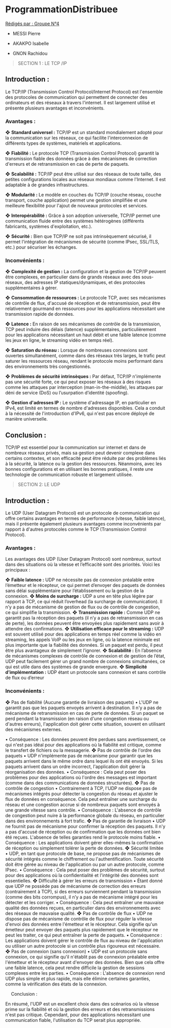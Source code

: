 # ProgrammationDistribuee

<ins>Rédigés par :</in>  Groupe N°4

- MESSI Pierre

- AKAKPO Isabelle

- GNON Rachidou 


> SECTION 1 :  LE TCP /IP

## Introduction :

Le TCP/IP (Transmission Control Protocol/Internet Protocol) est l'ensemble des protocoles de communication qui permettent de connecter des ordinateurs et des réseaux à travers l'internet. Il est largement utilisé et présente plusieurs avantages et inconvénients.

### Avantages :
❖ **Standard universel :** TCP/IP est un standard mondialement adopté pour la communication sur les réseaux, ce qui facilite l'interconnexion de différents types de systèmes, matériels et applications.

❖ **Fiabilité :** Le protocole TCP (Transmission Control Protocol) garantit la transmission fiable des données grâce à des mécanismes de correction d'erreurs et de retransmission en cas de perte de paquets.

❖ **Scalabilité :** TCP/IP peut être utilisé sur des réseaux de toute taille, des petites configurations locales aux réseaux mondiaux comme l'Internet. Il est adaptable à de grandes infrastructures.

❖ **Modularité :** Le modèle en couches du TCP/IP (couche réseau, couche transport, couche application) permet une gestion simplifiée et une meilleure flexibilité pour l'ajout de nouveaux protocoles et services.

❖ **Interopérabilité :** Grâce à son adoption universelle, TCP/IP permet une communication fluide entre des systèmes hétérogènes (différents fabricants, systèmes d'exploitation, etc.).

❖ **Sécurité :** Bien que TCP/IP ne soit pas intrinsèquement sécurisé, il permet l'intégration de mécanismes de sécurité (comme IPsec, SSL/TLS, etc.) pour sécuriser les échanges.
                   
### Inconvénients :

❖ **Complexité de gestion :** La configuration et la gestion de TCP/IP peuvent être complexes, en particulier dans de grands réseaux avec des sous-réseaux, des adresses IP statiques/dynamiques, et des protocoles supplémentaires à gérer.

❖ **Consommation de ressources :** Le protocole TCP, avec ses mécanismes de contrôle de flux, d'accusé de réception et de retransmission, peut être relativement gourmand en ressources pour les applications nécessitant une transmission rapide de données.

❖ **Latence :**  En raison de ses mécanismes de contrôle de la transmission, TCP peut induire des délais (latence) supplémentaires, particulièrement pour les applications nécessitant un haut débit et une faible latence (comme les jeux en ligne, le streaming vidéo en temps réel).

❖ **Saturation du réseau :** Lorsque de nombreuses connexions sont ouvertes simultanément, comme dans des réseaux très larges, le trafic peut saturer les ressources réseau, rendant le protocole moins performant dans des environnements très congestionnés.

❖ **Problèmes de sécurité intrinsèques :** Par défaut, TCP/IP n'implémente pas une sécurité forte, ce qui peut exposer les réseaux à des risques comme les attaques par interception (man-in-the-middle), les attaques par déni de service (DoS) ou l’usurpation d’identité (spoofing).

❖ **Gestion d'adresses IP :** Le système d'adressage IP, en particulier en IPv4, est limité en termes de nombre d'adresses disponibles. Cela a conduit à la nécessité de l'introduction d'IPv6, qui n'est pas encore déployé de manière universelle.

## Conclusion :

TCP/IP est essentiel pour la communication sur internet et dans de nombreux réseaux privés, mais sa gestion peut devenir complexe dans certains contextes, et son efficacité peut être réduite par des problèmes liés à la sécurité, la latence ou la gestion des ressources. Néanmoins, avec les bonnes configurations et en utilisant les bonnes pratiques, il reste une technologie de communication robuste et largement utilisée.

> SECTION 2:   LE UDP

## Introduction :

Le UDP (User Datagram Protocol) est un protocole de communication qui offre certains avantages en termes de performance (vitesse, faible latence), mais il présente également plusieurs avantages comme inconvénients par rapport à d'autres protocoles comme le TCP (Transmission Control Protocol).

  ### Avantages :

Les avantages des UDP (User Datagram Protocol) sont nombreux, surtout dans des situations où la vitesse et l’efficacité sont des priorités. Voici les principaux :

   ❖ **Faible latence :** UDP ne nécessite pas de connexion préalable entre l’émetteur et le récepteur, ce qui permet d’envoyer des paquets de données sans délai supplémentaire pour l’établissement ou la gestion de la connexion.
    ❖ **Moins de surcharge :** UDP a une en tête plus légère par rapport à TCP, ce qui réduit l’overhead (la surcharge de communication). Il n’y a pas de mécanisme de gestion de flux ou de contrôle de congestion, ce qui simplifie la transmission.
    ❖ **Transmission rapide :** Comme UDP ne garantit pas la réception des paquets (il n’y a pas de retransmission en cas de perte), les données peuvent être envoyées plus rapidement sans avoir à attendre des confirmations.
    ❖ **Utilisation efficace pour le streaming :** UDP est souvent utilisé pour des applications en temps réel comme la vidéo en streaming, les appels VoIP ou les jeux en ligne, où la latence minimale est plus importante que la fiabilité des données. Si un paquet est perdu, il peut être plus avantageux de simplement l’ignorer.
      ❖ **Scalabilité :** En l’absence de mécanismes complexes de contrôle de connexion et de gestion de l’état, UDP peut facilement gérer un grand nombre de connexions simultanées, ce qui est utile dans des systèmes de grande envergure.
      ❖ **Simplicité d’implémentation :** UDP étant un protocole sans connexion et sans contrôle de flux ou d’erreur
              
  ### Inconvénients :

❖ Pas de fiabilité (Aucune garantie de livraison des paquets)
•	L'UDP ne garantit pas que les paquets envoyés arrivent à destination. Il n'y a pas de mécanisme de retransmission en cas de perte de données. Si un paquet se perd pendant la transmission (en raison d'une congestion réseau ou d'autres erreurs), l'application doit gérer cette situation, souvent en utilisant des mécanismes externes.

•	Conséquence : Les données peuvent être perdues sans avertissement, ce qui n'est pas idéal pour des applications où la fiabilité est critique, comme le transfert de fichiers ou la messagerie.
❖ Pas de contrôle de l'ordre des paquets
•	UDP n'implémente pas de mécanisme pour garantir que les paquets arrivent dans le même ordre dans lequel ils ont été envoyés. Si les paquets arrivent dans un ordre incorrect, l'application doit gérer la réorganisation des données.
•	Conséquence : Cela peut poser des problèmes pour des applications où l'ordre des messages est important (comme dans des communications de données structurées).
❖ Pas de contrôle de congestion
•	Contrairement à TCP, l'UDP ne dispose pas de mécanismes intégrés pour détecter la congestion du réseau et ajuster le flux de données en conséquence. Cela peut entraîner une surcharge du réseau et une congestion accrue si de nombreux paquets sont envoyés à une grande vitesse sans contrôle.
•	Conséquence : L'absence de contrôle de congestion peut nuire à la performance globale du réseau, en particulier dans des environnements à fort trafic.
❖ Pas de garantie de livraison
•	UDP ne fournit pas de mécanisme pour confirmer la réception des paquets. Il n'y a pas d'accusé de réception ou de confirmation que les données ont bien été reçues. L'absence de telles garanties rend le protocole moins fiable.
•	Conséquence : Les applications doivent gérer elles-mêmes la confirmation de réception ou simplement tolérer la perte de données.
❖ Sécurité limitée
•	UDP, en tant que protocole de base, ne propose pas de mécanismes de sécurité intégrés comme le chiffrement ou l'authentification. Toute sécurité doit être gérée au niveau de l'application ou par un autre protocole, comme IPsec.
•	Conséquence : Cela peut poser des problèmes de sécurité, surtout pour des applications où la confidentialité et l'intégrité des données sont essentielles.
❖ Difficulté à gérer les erreurs de transmission
•	Étant donné que UDP ne possède pas de mécanisme de correction des erreurs (contrairement à TCP), si des erreurs surviennent pendant la transmission (comme des bits corrompus), il n’y a pas de mécanisme intégré pour les détecter et les corriger.
•	Conséquence : Cela peut entraîner une mauvaise qualité des données reçues, en particulier dans des environnements avec des réseaux de mauvaise qualité.
❖ Pas de contrôle de flux
•	UDP ne dispose pas de mécanisme de contrôle de flux pour réguler la vitesse d'envoi des données entre l'émetteur et le récepteur. Cela signifie qu'un émetteur peut envoyer des paquets plus rapidement que le récepteur ne peut les traiter, ce qui peut entraîner la perte de paquets.
•	Conséquence : Les applications doivent gérer le contrôle de flux au niveau de l'application ou utiliser un autre protocole si un contrôle plus rigoureux est nécessaire.
❖ Pas de connexion (sans connexion)
•	UDP est un protocole sans connexion, ce qui signifie qu'il n'établit pas de connexion préalable entre l'émetteur et le récepteur avant d'envoyer des données. Bien que cela offre une faible latence, cela peut rendre difficile la gestion de sessions complexes entre les parties.
•	Conséquence : L'absence de connexion rend UDP plus simple et plus rapide, mais elle élimine certaines garanties, comme la vérification des états de la connexion.

 
Conclusion :

En résumé, l'UDP est un excellent choix dans des scénarios où la vitesse prime sur la fiabilité et où la gestion des erreurs et des retransmissions n'est pas critique. Cependant, pour des applications nécessitant une communication fiable, l'utilisation du TCP serait plus appropriée.


